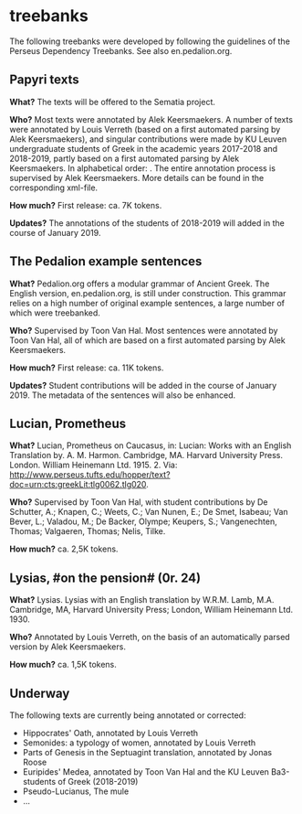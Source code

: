# treebanks
The following treebanks were developed by following the guidelines of the Perseus Dependency Treebanks. See also en.pedalion.org.

##  Papyri texts
**What?** The texts will be offered to the Sematia project. 

**Who?** Most texts were annotated by Alek Keersmaekers. A number of texts were annotated by Louis Verreth (based on a first automated parsing by Alek Keersmaekers), and singular contributions were made by KU Leuven undergraduate students of Greek in the academic years 2017-2018 and 2018-2019, partly based on a first automated parsing by Alek Keersmaekers. In alphabetical order: . The entire annotation process is supervised by Alek Keersmaekers. More details can be found in the corresponding xml-file.

**How much?** First release: ca. 7K tokens.

**Updates?**  The annotations of the students of 2018-2019 will added in the course of January 2019. 

## The Pedalion example sentences

**What?** Pedalion.org offers a modular grammar of Ancient Greek. The English version, en.pedalion.org, is still under construction. This grammar relies on a high number of original example sentences, a large number of which were treebanked.

**Who?** Supervised by Toon Van Hal. Most sentences were annotated by Toon Van Hal, all of which are based on a first automated parsing by Alek Keersmaekers. 

**How much?** First release: ca. 11K tokens.

**Updates?** Student contributions will be added in the course of January 2019. The metadata of the sentences will also be enhanced.

## Lucian, Prometheus

**What?** Lucian, Prometheus on Caucasus, in: Lucian: Works with an English Translation by. A. M. Harmon. Cambridge, MA. Harvard University Press. London. William Heinemann Ltd. 1915. 2. Via: http://www.perseus.tufts.edu/hopper/text?doc=urn:cts:greekLit:tlg0062.tlg020.

**Who?** Supervised by Toon Van Hal, with student contributions by De Schutter, A.; Knapen, C.; Weets, C.; Van Nunen, E.; De Smet, Isabeau; Van Bever, L.; Valadou, M.; De Backer, Olympe; Keupers, S.; Vangenechten, Thomas; Valgaeren, Thomas; Nelis, Tilke.

**How much?** ca. 2,5K tokens.
 
## Lysias, #on the pension# (0r. 24)

**What?** Lysias. Lysias with an English translation by W.R.M. Lamb, M.A. Cambridge, MA, Harvard University Press; London, William Heinemann Ltd. 1930.

**Who?** Annotated by Louis Verreth, on the basis of an automatically parsed version by Alek Keersmaekers. 

**How much?** ca. 1,5K tokens.

## Underway

The following texts are currently being annotated or corrected:
* Hippocrates' Oath, annotated by Louis Verreth
* Semonides: a typology of women, annotated by Louis Verreth
* Parts of Genesis in the Septuagint translation, annotated by Jonas Roose
* Euripides' Medea, annotated by Toon Van Hal and the KU Leuven Ba3-students of Greek (2018-2019) 
* Pseudo-Lucianus, The mule
* ...
